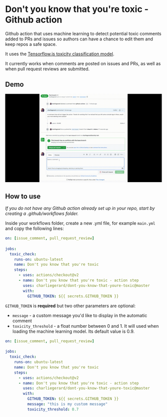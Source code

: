 # Don't you know that you're toxic - Github action

Github action that uses machine learning to detect potential toxic comments added to PRs and issues so authors can have a chance to edit them and keep repos a safe space.

It uses the [Tensorflow.js toxicity classification model](https://github.com/tensorflow/tfjs-models/tree/master/toxicity).

It currently works when comments are posted on issues and PRs, as well as when pull request reviews are submitted.

## Demo

![](demo.gif)

## How to use

_If you do not have any Github action already set up in your repo, start by creating a .github/workflows folder._

Inside your workflows folder, create a new .yml file, for example `main.yml` and copy the following lines:

```yml
on: [issue_comment, pull_request_review]

jobs:
  toxic_check:
    runs-on: ubuntu-latest
    name: Don't you know that you're toxic
    steps:
      - uses: actions/checkout@v2
      - name: Don't you know that you're toxic - action step
        uses: charliegerard/dont-you-know-that-youre-toxic@master
        with:
          GITHUB_TOKEN: ${{ secrets.GITHUB_TOKEN }}
```

`GITHUB_TOKEN` is **required** but two other parameters are optional:

- `message` - a custom message you'd like to display in the automatic comment
- `toxicity_threshold` - a float number between 0 and 1. It will used when loading the machine learning model. Its default value is 0.9.

```yml
on: [issue_comment, pull_request_review]

jobs:
  toxic_check:
    runs-on: ubuntu-latest
    name: Don't you know that you're toxic
    steps:
      - uses: actions/checkout@v2
      - name: Don't you know that you're toxic - action step
        uses: charliegerard/dont-you-know-that-youre-toxic@master
        with:
          GITHUB_TOKEN: ${{ secrets.GITHUB_TOKEN }}
          message: "this is my custom message"
          toxicity_threshold: 0.7
```
